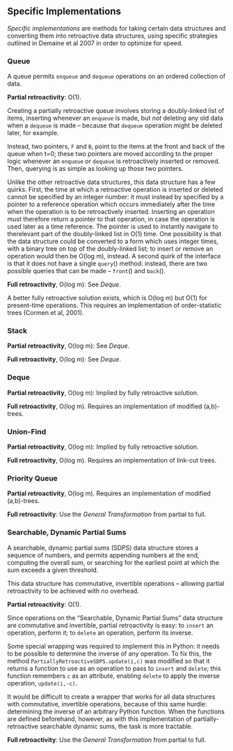 Specific Implementations
------------------------

*Specific implementations* are methods for taking certain data structures and converting them into retroactive data structures, using specific strategies outlined in Demaine et al 2007 in order to optimize for speed.

### Queue

A queue permits `enqueue` and `dequeue` operations on an ordered collection of data.

**Partial retroactivity**: O(1).

Creating a partially retroactive queue involves storing a doubly-linked list of items, inserting whenever an `enqueue` is made, but *not* deleting any old data when a `dequeue` is made – because that `dequeue` operation might be deleted later, for example.

Instead, two pointers, `F` and `B`, point to the items at the front and back of the queue when t=0; these two pointers are moved according to the proper logic whenever an `enqueue` or `dequeue` is retroactively inserted or removed. Then, querying is as simple as looking up those two pointers.

Unlike the other retroactive data structures, this data structure has a few quirks. First, the time at which a retroactive operation is inserted or deleted cannot be specified by an integer number: it must instead by specified by a pointer to a reference operation which occurs immediately after the time when the operation is to be retroactively inserted. Inserting an operation must therefore return a pointer to that operation, in case the operation is used later as a time reference. The pointer is used to instantly navigate to therelevant part of the doubly-linked list in O(1) time. One possibility is that the data structure could be converted to a form which uses integer times, with a binary tree on top of the doubly-linked list; to insert or remove an operation would then be O(log m), instead. A second quirk of the interface is that it does not have a single `query`() method: instead, there are two possible queries that can be made – `front`() and `back`().

**Full retroactivity**, O(log m): See *Deque*.

A better fully retroactive solution exists, which is O(log m) but O(1) for present-time operations. This requires an implementation of order-statistic trees (Cormen et al, 2001).

### Stack

**Partial retroactivity**, O(log m): See *Deque*.

**Full retroactivity**, O(log m): See *Deque*.

### Deque

**Partial retroactivity**, O(log m): Implied by fully retroactive solution.

**Full retroactivity**, O(log m). Requires an implementation of modified (a,b)-trees.

### Union-Find

**Partial retroactivity**, O(log m): Implied by fully retroactive solution.

**Full retroactivity**, O(log m). Requires an implementation of link-cut trees.

### Priority Queue

**Partial retroactivity**, O(log m). Requires an implementation of modified (a,b)-trees.

**Full retroactivity**: Use the *General Transformation* from partial to full.

### Searchable, Dynamic Partial Sums

A searchable, dynamic partial sums (SDPS) data structure stores a sequence of numbers, and permits appending numbers at the end, computing the overall sum, or searching for the earliest point at which the sum exceeds a given threshold.

This data structure has commutative, invertible operations – allowing partial retroactivity to be achieved with no overhead.

**Partial retroactivity**: O(1).

Since operations on the “Searchable, Dynamic Partial Sums” data structure are commutative and invertible, partial retroactivity is easy: to `insert` an operation, perform it; to `delete` an operation, perform its inverse.

Some special wrapping was required to implement this in Python: it needs to be possible to determine the inverse of any operation. To fix this, the method `PartiallyRetroactiveSDPS.update(i,c)` was modified so that it returns a function to use as an operation to pass to `insert` and `delete`; this function remembers `c` as an attribute, enabling `delete` to apply the inverse operation, `update(i,-c)`.

It would be difficult to create a wrapper that works for all data structures with commutative, invertible operations, because of this same hurdle: determining the inverse of an arbitrary Python function. When the functions are defined beforehand, however, as with this implementation of partially-retroactive searchable dynamic sums, the task is more tractable.

**Full retroactivity**: Use the *General Transformation* from partial to full.